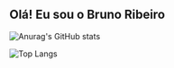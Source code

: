 ## Olá! Eu sou o Bruno Ribeiro

![Anurag's GitHub stats](https://github-readme-stats.vercel.app/api?username=beunori&show_icons=true&theme=midnight-purple)

![Top Langs](https://github-readme-stats.vercel.app/api/top-langs/?username=beunori&layout=compact)
